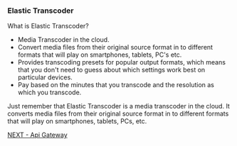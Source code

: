 ### Elastic Transcoder  

What is Elastic Transcoder?

* Media Transcoder in the cloud.  
* Convert media files from their original source format in to different formats that will play on smartphones, tablets, PC's etc.  
* Provides transcoding presets for popular output formats, which means that you don't need to guess about which settings work best on particular devices.  
* Pay based on the minutes that you transcode and the resolution as which you transcode.  

Just remember that Elastic Transcoder is a media transcoder in the cloud. It converts media files from their original source format in to different formats that will play on smartphones, tablets, PCs, etc.


[NEXT - Api Gateway](api_gateway.md)
